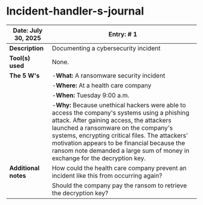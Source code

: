 # Incident-handler-s-journal


| Date: July 30, 2025 | Entry: # 1 |
|-------| -------|
| **Description** | Documenting a cybersecurity incident|
| **Tool(s) used** | None. |
| **The 5 W's** | -**What:** A ransomware security incident |
|           | -**Where:** At a health care company |
|           | -**When:** Tuesday 9:00 a.m. |
|           | -**Why:** Because unethical hackers were able to access the company's systems using a phishing attack. After gaining access, the attackers launched a ransomware on the company's systems, encrypting critical files. The attackers' motivation appears to be financial because the ransom note demanded a large sum of money in exchange for the decryption key. |
| **Additional notes** | How could the health care company prevent an incident like this from occurring again? |
|            | Should the company pay the ransom to retrieve the decryption key? |
